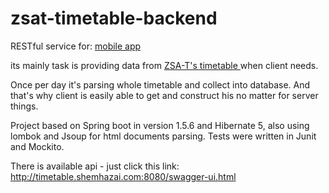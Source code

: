 # zsat-timetable-backend

RESTful service for: <a href="https://play.google.com/store/apps/details?id=shemhazai.github.com.timetable&hl=pl">mobile app</a>

its mainly task is providing data from <a href="http://szkola.zsat.linuxpl.eu/planlekcji/index.html"> ZSA-T's timetable </a> when client needs.

Once per day it's parsing whole timetable and collect into database. And that's why client is easily able to get and construct his no matter for server things.

Project based on Spring boot in version 1.5.6 and Hibernate 5, also using lombok and Jsoup for html documents parsing. Tests were written in Junit and Mockito.

There is available api - just click this link: http://timetable.shemhazai.com:8080/swagger-ui.html

